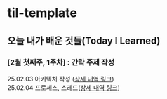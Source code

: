 # til-template

## 오늘 내가 배운 것들(Today I Learned)

### [2월 첫째주, 1주차] : 간략 주제 작성 

25.02.03 아키텍처 작성 ([상세 내역 링크](https://github.com/tpgh02/arnold-til/blob/main/Feb/2025-02-03.md))  
25.02.04 프로세스, 스레드([상세 내역 링크](https://github.com/tpgh02/arnold-til/blob/main/Feb/2025-02-04.md))